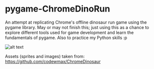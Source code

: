 # pygame-ChromeDinoRun
An attempt at replicating Chrome's offline dinosaur run game using the pygame library. 
May or may not finish this; just using this as a chance to explore different tools used for game development and learn the fundamentals of pygame. Also to practice my Python skills :p

![alt text](https://miro.medium.com/max/300/0*9U_PkckAUtKGrb_R.png)

Assets (sprites and images) taken from: https://github.com/codewmax/ChromeDinosaur
